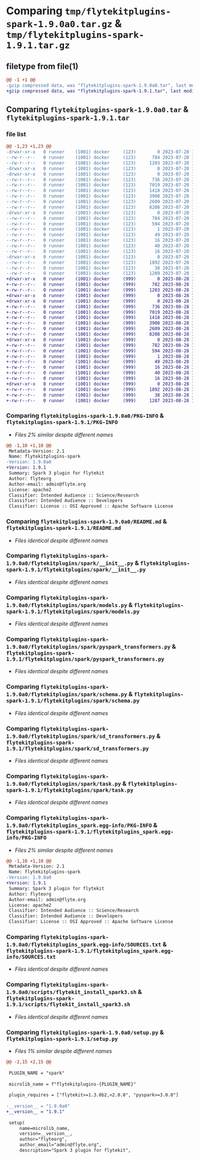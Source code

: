 # Comparing `tmp/flytekitplugins-spark-1.9.0a0.tar.gz` & `tmp/flytekitplugins-spark-1.9.1.tar.gz`

## filetype from file(1)

```diff
@@ -1 +1 @@
-gzip compressed data, was "flytekitplugins-spark-1.9.0a0.tar", last modified: Thu Jul 20 18:58:26 2023, max compression
+gzip compressed data, was "flytekitplugins-spark-1.9.1.tar", last modified: Mon Aug 28 16:43:14 2023, max compression
```

## Comparing `flytekitplugins-spark-1.9.0a0.tar` & `flytekitplugins-spark-1.9.1.tar`

### file list

```diff
@@ -1,23 +1,23 @@
-drwxr-xr-x   0 runner    (1001) docker     (123)        0 2023-07-20 18:58:26.876752 flytekitplugins-spark-1.9.0a0/
--rw-r--r--   0 runner    (1001) docker     (123)      784 2023-07-20 18:58:26.876752 flytekitplugins-spark-1.9.0a0/PKG-INFO
--rw-r--r--   0 runner    (1001) docker     (123)     1203 2023-07-20 18:57:54.000000 flytekitplugins-spark-1.9.0a0/README.md
-drwxr-xr-x   0 runner    (1001) docker     (123)        0 2023-07-20 18:58:26.872752 flytekitplugins-spark-1.9.0a0/flytekitplugins/
-drwxr-xr-x   0 runner    (1001) docker     (123)        0 2023-07-20 18:58:26.876752 flytekitplugins-spark-1.9.0a0/flytekitplugins/spark/
--rw-r--r--   0 runner    (1001) docker     (123)      736 2023-07-20 18:57:54.000000 flytekitplugins-spark-1.9.0a0/flytekitplugins/spark/__init__.py
--rw-r--r--   0 runner    (1001) docker     (123)     7019 2023-07-20 18:57:54.000000 flytekitplugins-spark-1.9.0a0/flytekitplugins/spark/models.py
--rw-r--r--   0 runner    (1001) docker     (123)     1418 2023-07-20 18:57:54.000000 flytekitplugins-spark-1.9.0a0/flytekitplugins/spark/pyspark_transformers.py
--rw-r--r--   0 runner    (1001) docker     (123)     3908 2023-07-20 18:57:54.000000 flytekitplugins-spark-1.9.0a0/flytekitplugins/spark/schema.py
--rw-r--r--   0 runner    (1001) docker     (123)     2609 2023-07-20 18:57:54.000000 flytekitplugins-spark-1.9.0a0/flytekitplugins/spark/sd_transformers.py
--rw-r--r--   0 runner    (1001) docker     (123)     8208 2023-07-20 18:57:54.000000 flytekitplugins-spark-1.9.0a0/flytekitplugins/spark/task.py
-drwxr-xr-x   0 runner    (1001) docker     (123)        0 2023-07-20 18:58:26.876752 flytekitplugins-spark-1.9.0a0/flytekitplugins_spark.egg-info/
--rw-r--r--   0 runner    (1001) docker     (123)      784 2023-07-20 18:58:26.000000 flytekitplugins-spark-1.9.0a0/flytekitplugins_spark.egg-info/PKG-INFO
--rw-r--r--   0 runner    (1001) docker     (123)      594 2023-07-20 18:58:26.000000 flytekitplugins-spark-1.9.0a0/flytekitplugins_spark.egg-info/SOURCES.txt
--rw-r--r--   0 runner    (1001) docker     (123)        1 2023-07-20 18:58:26.000000 flytekitplugins-spark-1.9.0a0/flytekitplugins_spark.egg-info/dependency_links.txt
--rw-r--r--   0 runner    (1001) docker     (123)       49 2023-07-20 18:58:26.000000 flytekitplugins-spark-1.9.0a0/flytekitplugins_spark.egg-info/entry_points.txt
--rw-r--r--   0 runner    (1001) docker     (123)       16 2023-07-20 18:58:26.000000 flytekitplugins-spark-1.9.0a0/flytekitplugins_spark.egg-info/namespace_packages.txt
--rw-r--r--   0 runner    (1001) docker     (123)       40 2023-07-20 18:58:26.000000 flytekitplugins-spark-1.9.0a0/flytekitplugins_spark.egg-info/requires.txt
--rw-r--r--   0 runner    (1001) docker     (123)       16 2023-07-20 18:58:26.000000 flytekitplugins-spark-1.9.0a0/flytekitplugins_spark.egg-info/top_level.txt
-drwxr-xr-x   0 runner    (1001) docker     (123)        0 2023-07-20 18:58:26.876752 flytekitplugins-spark-1.9.0a0/scripts/
--rw-r--r--   0 runner    (1001) docker     (123)     1892 2023-07-20 18:57:54.000000 flytekitplugins-spark-1.9.0a0/scripts/flytekit_install_spark3.sh
--rw-r--r--   0 runner    (1001) docker     (123)       38 2023-07-20 18:58:26.876752 flytekitplugins-spark-1.9.0a0/setup.cfg
--rw-r--r--   0 runner    (1001) docker     (123)     1289 2023-07-20 18:58:13.000000 flytekitplugins-spark-1.9.0a0/setup.py
+drwxr-xr-x   0 runner    (1001) docker     (999)        0 2023-08-28 16:43:14.006132 flytekitplugins-spark-1.9.1/
+-rw-r--r--   0 runner    (1001) docker     (999)      782 2023-08-28 16:43:14.006132 flytekitplugins-spark-1.9.1/PKG-INFO
+-rw-r--r--   0 runner    (1001) docker     (999)     1203 2023-08-28 16:42:38.000000 flytekitplugins-spark-1.9.1/README.md
+drwxr-xr-x   0 runner    (1001) docker     (999)        0 2023-08-28 16:43:13.998132 flytekitplugins-spark-1.9.1/flytekitplugins/
+drwxr-xr-x   0 runner    (1001) docker     (999)        0 2023-08-28 16:43:14.002132 flytekitplugins-spark-1.9.1/flytekitplugins/spark/
+-rw-r--r--   0 runner    (1001) docker     (999)      736 2023-08-28 16:42:38.000000 flytekitplugins-spark-1.9.1/flytekitplugins/spark/__init__.py
+-rw-r--r--   0 runner    (1001) docker     (999)     7019 2023-08-28 16:42:38.000000 flytekitplugins-spark-1.9.1/flytekitplugins/spark/models.py
+-rw-r--r--   0 runner    (1001) docker     (999)     1418 2023-08-28 16:42:38.000000 flytekitplugins-spark-1.9.1/flytekitplugins/spark/pyspark_transformers.py
+-rw-r--r--   0 runner    (1001) docker     (999)     3908 2023-08-28 16:42:38.000000 flytekitplugins-spark-1.9.1/flytekitplugins/spark/schema.py
+-rw-r--r--   0 runner    (1001) docker     (999)     2609 2023-08-28 16:42:38.000000 flytekitplugins-spark-1.9.1/flytekitplugins/spark/sd_transformers.py
+-rw-r--r--   0 runner    (1001) docker     (999)     8208 2023-08-28 16:42:38.000000 flytekitplugins-spark-1.9.1/flytekitplugins/spark/task.py
+drwxr-xr-x   0 runner    (1001) docker     (999)        0 2023-08-28 16:43:14.002132 flytekitplugins-spark-1.9.1/flytekitplugins_spark.egg-info/
+-rw-r--r--   0 runner    (1001) docker     (999)      782 2023-08-28 16:43:13.000000 flytekitplugins-spark-1.9.1/flytekitplugins_spark.egg-info/PKG-INFO
+-rw-r--r--   0 runner    (1001) docker     (999)      594 2023-08-28 16:43:13.000000 flytekitplugins-spark-1.9.1/flytekitplugins_spark.egg-info/SOURCES.txt
+-rw-r--r--   0 runner    (1001) docker     (999)        1 2023-08-28 16:43:13.000000 flytekitplugins-spark-1.9.1/flytekitplugins_spark.egg-info/dependency_links.txt
+-rw-r--r--   0 runner    (1001) docker     (999)       49 2023-08-28 16:43:13.000000 flytekitplugins-spark-1.9.1/flytekitplugins_spark.egg-info/entry_points.txt
+-rw-r--r--   0 runner    (1001) docker     (999)       16 2023-08-28 16:43:13.000000 flytekitplugins-spark-1.9.1/flytekitplugins_spark.egg-info/namespace_packages.txt
+-rw-r--r--   0 runner    (1001) docker     (999)       40 2023-08-28 16:43:13.000000 flytekitplugins-spark-1.9.1/flytekitplugins_spark.egg-info/requires.txt
+-rw-r--r--   0 runner    (1001) docker     (999)       16 2023-08-28 16:43:13.000000 flytekitplugins-spark-1.9.1/flytekitplugins_spark.egg-info/top_level.txt
+drwxr-xr-x   0 runner    (1001) docker     (999)        0 2023-08-28 16:43:14.006132 flytekitplugins-spark-1.9.1/scripts/
+-rw-r--r--   0 runner    (1001) docker     (999)     1892 2023-08-28 16:42:38.000000 flytekitplugins-spark-1.9.1/scripts/flytekit_install_spark3.sh
+-rw-r--r--   0 runner    (1001) docker     (999)       38 2023-08-28 16:43:14.006132 flytekitplugins-spark-1.9.1/setup.cfg
+-rw-r--r--   0 runner    (1001) docker     (999)     1287 2023-08-28 16:43:00.000000 flytekitplugins-spark-1.9.1/setup.py
```

### Comparing `flytekitplugins-spark-1.9.0a0/PKG-INFO` & `flytekitplugins-spark-1.9.1/PKG-INFO`

 * *Files 2% similar despite different names*

```diff
@@ -1,10 +1,10 @@
 Metadata-Version: 2.1
 Name: flytekitplugins-spark
-Version: 1.9.0a0
+Version: 1.9.1
 Summary: Spark 3 plugin for flytekit
 Author: flyteorg
 Author-email: admin@flyte.org
 License: apache2
 Classifier: Intended Audience :: Science/Research
 Classifier: Intended Audience :: Developers
 Classifier: License :: OSI Approved :: Apache Software License
```

### Comparing `flytekitplugins-spark-1.9.0a0/README.md` & `flytekitplugins-spark-1.9.1/README.md`

 * *Files identical despite different names*

### Comparing `flytekitplugins-spark-1.9.0a0/flytekitplugins/spark/__init__.py` & `flytekitplugins-spark-1.9.1/flytekitplugins/spark/__init__.py`

 * *Files identical despite different names*

### Comparing `flytekitplugins-spark-1.9.0a0/flytekitplugins/spark/models.py` & `flytekitplugins-spark-1.9.1/flytekitplugins/spark/models.py`

 * *Files identical despite different names*

### Comparing `flytekitplugins-spark-1.9.0a0/flytekitplugins/spark/pyspark_transformers.py` & `flytekitplugins-spark-1.9.1/flytekitplugins/spark/pyspark_transformers.py`

 * *Files identical despite different names*

### Comparing `flytekitplugins-spark-1.9.0a0/flytekitplugins/spark/schema.py` & `flytekitplugins-spark-1.9.1/flytekitplugins/spark/schema.py`

 * *Files identical despite different names*

### Comparing `flytekitplugins-spark-1.9.0a0/flytekitplugins/spark/sd_transformers.py` & `flytekitplugins-spark-1.9.1/flytekitplugins/spark/sd_transformers.py`

 * *Files identical despite different names*

### Comparing `flytekitplugins-spark-1.9.0a0/flytekitplugins/spark/task.py` & `flytekitplugins-spark-1.9.1/flytekitplugins/spark/task.py`

 * *Files identical despite different names*

### Comparing `flytekitplugins-spark-1.9.0a0/flytekitplugins_spark.egg-info/PKG-INFO` & `flytekitplugins-spark-1.9.1/flytekitplugins_spark.egg-info/PKG-INFO`

 * *Files 2% similar despite different names*

```diff
@@ -1,10 +1,10 @@
 Metadata-Version: 2.1
 Name: flytekitplugins-spark
-Version: 1.9.0a0
+Version: 1.9.1
 Summary: Spark 3 plugin for flytekit
 Author: flyteorg
 Author-email: admin@flyte.org
 License: apache2
 Classifier: Intended Audience :: Science/Research
 Classifier: Intended Audience :: Developers
 Classifier: License :: OSI Approved :: Apache Software License
```

### Comparing `flytekitplugins-spark-1.9.0a0/flytekitplugins_spark.egg-info/SOURCES.txt` & `flytekitplugins-spark-1.9.1/flytekitplugins_spark.egg-info/SOURCES.txt`

 * *Files identical despite different names*

### Comparing `flytekitplugins-spark-1.9.0a0/scripts/flytekit_install_spark3.sh` & `flytekitplugins-spark-1.9.1/scripts/flytekit_install_spark3.sh`

 * *Files identical despite different names*

### Comparing `flytekitplugins-spark-1.9.0a0/setup.py` & `flytekitplugins-spark-1.9.1/setup.py`

 * *Files 1% similar despite different names*

```diff
@@ -2,15 +2,15 @@
 
 PLUGIN_NAME = "spark"
 
 microlib_name = f"flytekitplugins-{PLUGIN_NAME}"
 
 plugin_requires = ["flytekit>=1.3.0b2,<2.0.0", "pyspark>=3.0.0"]
 
-__version__ = "1.9.0a0"
+__version__ = "1.9.1"
 
 setup(
     name=microlib_name,
     version=__version__,
     author="flyteorg",
     author_email="admin@flyte.org",
     description="Spark 3 plugin for flytekit",
```

